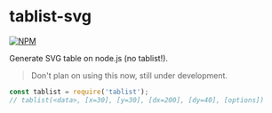 # tablist-svg

[![NPM](https://nodei.co/npm/tablist-svg.png)](https://nodei.co/npm/tablist-svg/)

Generate SVG table on node.js (no tablist!).
> Don't plan on using this now, still under development.

```javascript
const tablist = require('tablist');
// tablist(<data>, [x=30], [y=30], [dx=200], [dy=40], [options])
```
